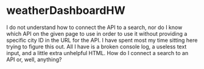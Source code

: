 # weatherDashboardHW
I do not understand how to connect the API to a search, nor do I know which API on the given page to use in order to use it without providing a specific city ID in the URL for the API. I have spent most my time sitting here trying to figure this out. All I have is a broken console log, a useless text input, and a little extra unhelpful HTML. How do I connect a search to an API or, well, anything?